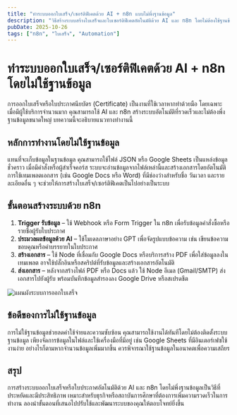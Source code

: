 ```yaml
---
title: "ทำระบบออกใบเสร็จ/เซอร์ติฟิเคตด้วย AI + n8n แบบไม่พึ่งฐานข้อมูล"
description: "วิธีสร้างระบบสร้างใบเสร็จและใบเซอร์ติฟิเคตอัตโนมัติด้วย AI และ n8n โดยไม่ต้องใช้ฐานข้อมูล"
pubDate: 2025-10-26
tags: ["n8n", "ใบเสร็จ", "Automation"]
---
```


# ทำระบบออกใบเสร็จ/เซอร์ติฟิเคตด้วย AI + n8n โดยไม่ใช้ฐานข้อมูล

การออกใบเสร็จหรือใบประกาศนียบัตร (Certificate) เป็นงานที่ใช้เวลาหากทำด้วยมือ โดยเฉพาะเมื่อมีผู้ใช้บริการจำนวนมาก คุณสามารถใช้ AI และ n8n สร้างระบบอัตโนมัติที่รวดเร็วและไม่ต้องพึ่งฐานข้อมูลขนาดใหญ่ บทความนี้จะอธิบายแนวทางทำงานนี้

## หลักการทำงานโดยไม่ใช้ฐานข้อมูล

แทนที่จะเก็บข้อมูลในฐานข้อมูล คุณสามารถใช้ไฟล์ JSON หรือ Google Sheets เป็นแหล่งข้อมูลชั่วคราว เมื่อมีคำสั่งหรือผู้สำเร็จคอร์ส ระบบจะอ่านข้อมูลจากไฟล์เหล่านี้และสร้างเอกสารโดยอัตโนมัติ การใช้เทมเพลตเอกสาร (เช่น Google Docs หรือ Word) ที่มีช่องว่างสำหรับชื่อ วันเวลา และรายละเอียดอื่น ๆ จะช่วยให้การสร้างใบเสร็จ/เซอร์ติฟิเคตเป็นไปอย่างเป็นระบบ

## ขั้นตอนสร้างระบบด้วย n8n

1. **Trigger รับข้อมูล** – ใช้ Webhook หรือ Form Trigger ใน n8n เพื่อรับข้อมูลคำสั่งซื้อหรือรายชื่อผู้รับใบประกาศ
2. **ประมวลผลข้อมูลด้วย AI** – ใช้โมเดลภาษาอย่าง GPT เพื่อจัดรูปแบบข้อความ เช่น เขียนข้อความขอบคุณหรือคำบรรยายในใบประกาศ
3. **สร้างเอกสาร** – ใช้ Node ที่เชื่อมกับ Google Docs หรือบริการสร้าง PDF เพื่อใส่ข้อมูลลงในเทมเพลต อาจใช้ปลั๊กอินหรือสคริปต์ที่รับข้อมูลและสร้างเอกสารอัตโนมัติ
4. **ส่งเอกสาร** – หลังจากสร้างไฟล์ PDF หรือ Docs แล้ว ใช้ Node อีเมล (Gmail/SMTP) ส่งเอกสารไปยังผู้รับ พร้อมบันทึกข้อมูลสำรองลง Google Drive หรือสเปรดชีต

![แผนผังระบบการออกใบเสร็จ](../images/receipt-cert-system.jpg "ตัวอย่างเวิร์กโฟลว์การสร้างใบเสร็จและเซอร์ติฟิเคตอัตโนมัติ")

## ข้อดีของการไม่ใช้ฐานข้อมูล

การไม่ใช้ฐานข้อมูลช่วยลดค่าใช้จ่ายและความซับซ้อน คุณสามารถใช้งานได้ทันทีโดยไม่ต้องติดตั้งระบบฐานข้อมูล เพียงจัดการข้อมูลในไฟล์และใช้เครื่องมือที่มีอยู่ เช่น Google Sheets ที่มีอินเตอร์เฟซใช้งานง่าย อย่างไรก็ตามหากจำนวนข้อมูลเพิ่มมากขึ้น ควรพิจารณาใช้ฐานข้อมูลในอนาคตเพื่อความเสถียร

## สรุป

การสร้างระบบออกใบเสร็จหรือใบประกาศอัตโนมัติด้วย AI และ n8n โดยไม่พึ่งฐานข้อมูลเป็นวิธีที่ประหยัดและมีประสิทธิภาพ เหมาะสำหรับธุรกิจหรือสถาบันการศึกษาที่ต้องการเพิ่มความรวดเร็วในการทำงาน ลองนำขั้นตอนที่เสนอไปปรับใช้และพัฒนาระบบของคุณให้ตอบโจทย์ยิ่งขึ้น
